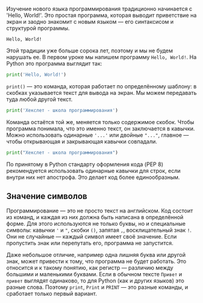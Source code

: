 Изучение нового языка программирования традиционно начинается с 'Hello, World!'. Это простая программа, которая выводит приветствие на экран и заодно знакомит с новым языком — его синтаксисом и структурой программы.

```text
Hello, World!
```

Этой традиции уже больше сорока лет, поэтому и мы не будем нарушать ее. В первом уроке мы напишем программу `Hello, World!`. На Python это программа выглядит так:

```python
print('Hello, World!')
```

`print()` — это команда, которая работает по определённому шаблону: в скобках указывается текст для вывода на экран. Мы можем передавать туда любой другой текст.

```python
print('Хекслет - школа программирования')
```

Команда остаётся той же, меняется только содержимое скобок. Чтобы программа понимала, что это именно текст, он заключается в кавычки. Можно использовать одинарные `'...'` или двойные `"..."`, главное — чтобы открывающая и закрывающая кавычки совпадали.

```python
print("Хекслет - школа программирования")
```

По принятому в Python стандарту оформления кода (PEP 8) рекомендуется использовать одинарные кавычки для строк, если внутри них нет апострофа. Это делает код более единообразным.

## Значение символов

Программирование — это не просто текст на английском. Код состоит из команд, и каждая из них должна быть написана в определённой форме. Для этого используются не только буквы, но и специальные символы: кавычки `'` и `"`, скобки `()`, запятая `,`, восклицательный знак `!`. Они не случайные — каждый символ имеет своё значение. Если пропустить знак или перепутать его, программа не запустится.

Даже небольшое отличие, например одна лишняя буква или другой знак, может привести к тому, что программа не будет работать. Это относится и к такому понятию, как регистр — различию между большими и маленькими буквами. Если в обычном тексте `Привет` и `привет` выглядят одинаково, то для Python (как и других языков) это разные слова. Поэтому `print`, `Print` и `PRINT` — это разные команды, и сработает только первый вариант.
